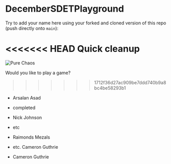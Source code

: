 # DecemberSDETPlayground

Try to add your name here using your forked and cloned version of this repo (push directly onto `main`):

<<<<<<< HEAD
Quick cleanup
=======



![Pure Chaos](https://imgur.com/TxHp9NU.png)

Would you like to play a game? 

>>>>>>> 1712f36d27ac909be7ddd740b9a8bc4be58293b1
- Arsalan Asad
- completed

- Nick Johnson

- etc
- Raimonds Mezals


- etc.
Cameron Guthrie



- Cameron Guthrie

